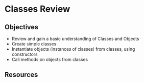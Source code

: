 # Classes Review

## Objectives
* Review and gain a basic understanding of Classes and Objects
* Create simple classes
* Instantiate objects (instances of classes) from classes, using constructors
* Call methods on objects from classes

## Resources
